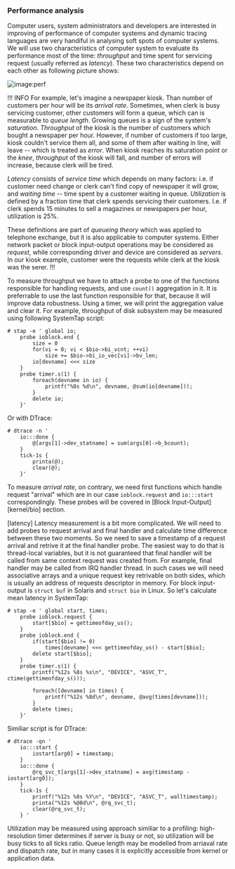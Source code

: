 ### Performance analysis

Computer users, system administrators and developers are interested in improving of performance of computer systems and dynamic tracing languages are very handiful in analysing soft spots of computer systems. We will use two characteristics of computer system to evaluate its performance most of the time: _throughput_ and time spent for servicing request (usually referred as _latency_). These two characteristics depend on each other as following picture shows:

![image:perf](perf.png)

!!! INFO
For example, let's imagine a newspaper kiosk. Than number of customers per hour will be its _arrival rate_. Sometimes, when clerk is busy servicing customer, other customers will form a queue, which can is measurable to _queue length_. Growing queues is a sign of the system's _saturation_. _Throughput_ of the kiosk is the number of customers which bought a newspaper per hour. However, if number of customers if too large, kiosk couldn't service them all, and some of them after waiting in line, will leave -- which is treated as _error_. When kiosk reaches its saturation point or the _knee_, _throughput_ of the kiosk will fall, and number of errors will increase, because clerk will be tired. 

_Latency_ consists of _service time_ which depends on many factors: i.e. if customer need change or clerk can't find copy of newspaper it will grow,  and _waiting time_ -- time spent by a customer waiting in queue. _Utilization_ is defined by a fraction time that clerk spends servicing their customers. I.e. if clerk spends 15 minutes to sell a magazines or newspapers per hour, utilization is 25%. 

These definitions are part of _queueing theory_ which was applied to telephone exchange, but it is also applicable to computer systems. Either network packet or block input-output operations may be considered as _request_, while corresponding driver and device are considered as _servers_. In our kiosk example, customer were the requests while clerk at the kiosk was the serer.
!!!

To measure throughput we have to attach a probe to one of the functions responsible for handling requests, and use `count()` aggregation in it. It is preferrable to use the last function responsible for that, because it will improve data robustness. Using a timer, we will print the aggregation value and clear it. For example, throughput of disk subsystem may be measured using following SystemTap script:

```
# stap -e ' global io; 
	probe ioblock.end { 
		size = 0
		for(vi = 0; vi < $bio->bi_vcnt; ++vi)
			size += $bio->bi_io_vec[vi]->bv_len;
		io[devname] <<< size
	} 
	probe timer.s(1) { 
		foreach(devname in io) { 
			printf("%8s %d\n", devname, @sum(io[devname])); 
		} 
		delete io; 
	}'
```

Or with DTrace:
```
# dtrace -n '
	io:::done { 
		@[args[1]->dev_statname] = sum(args[0]->b_bcount); 
	} 
	tick-1s { 
		printa(@); 
		clear(@); 
	}'
```

To measure _arrival rate_, on contrary, we need first functions which handle request "arrival" which are in our case `ioblock.request` and `io:::start` correspondingly. These probes will be covered in [Block Input-Output][kernel/bio] section.

[latency]
Latency measurement is a bit more complicated. We will need to add probes to request arrival and final handler and calculate time difference between these two moments. So we need to save a timestamp of a request arrival and retrive it at the final handler probe. The easiest way to do that is thread-local variables, but it is not guaranteed that final handler will be called from same context request was created from. For example, final handler may be called from IRQ handler thread. In such cases we will need associative arrays and a unique request key retrivable on both sides, which is usually an address of requests descriptor in memory. For block input-output is `struct buf` in Solaris and `struct bio` in Linux. So let's calculate mean latency in SystemTap:
```
# stap -e ' global start, times;    
	probe ioblock.request { 
		start[$bio] = gettimeofday_us();
	}
	probe ioblock.end { 
		if(start[$bio] != 0)
			times[devname] <<< gettimeofday_us() - start[$bio];
		delete start[$bio];
	}
	probe timer.s(1) {
		printf("%12s %8s %s\n", "DEVICE", "ASVC_T", ctime(gettimeofday_s()));
		
		foreach([devname] in times) {
			printf("%12s %8d\n", devname, @avg(times[devname]));
		}
		delete times;
	}'
```

Similiar script is for DTrace:
```
# dtrace -qn '
	io:::start { 
		iostart[arg0] = timestamp; 
	}
	io:::done {
		@rq_svc_t[args[1]->dev_statname] = avg(timestamp - iostart[arg0]);
	}
	tick-1s {
		printf("%12s %8s %Y\n", "DEVICE", "ASVC_T", walltimestamp);
		printa("%12s %@8d\n", @rq_svc_t);
		clear(@rq_svc_t);
	} '
```

Utilization may be measured using approach similiar to a profiling: high-resolution timer determines if server is busy or not, so utilization will be busy ticks to all ticks ratio. Queue length may be modelled from arriaval rate and dispatch rate, but in many cases it is explicitly accessible from kernel or application data.

